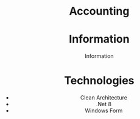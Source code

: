 <div align="center">
  
  # Accounting
  # Information
  <p>
    Information
  </p>
  
  # Technologies
  
  <p>
    <ul>
      <li>Clean Architecture</li>
      <li>.Net 8</li>
      <li>Windows Form</li>
    </ul>
    
  </p>
</div>
